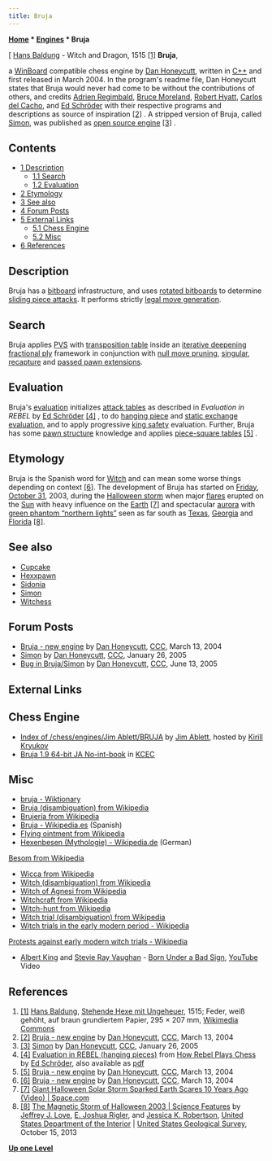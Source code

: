 ```yaml
---
title: Bruja
---
```

**[Home](Home "Home") * [Engines](Engines "Engines") * Bruja**

\[ [Hans Baldung](Category:Hans_Baldung "Category:Hans Baldung") - Witch and Dragon, 1515 <a id="cite-note-1" href="#cite-ref-1">[1]</a>
**Bruja**,

a [WinBoard](WinBoard "WinBoard") compatible chess engine by [Dan Honeycutt](Dan_Honeycutt "Dan Honeycutt"), written in [C++](Cpp "Cpp") and first released in March 2004. In the program's readme file, Dan Honeycutt states that Bruja would never had come to be without the contributions of others, and credits [Adrien Regimbald](Adrien_Regimbald "Adrien Regimbald"), [Bruce Moreland](Bruce_Moreland "Bruce Moreland"), [Robert Hyatt](Robert_Hyatt "Robert Hyatt"), [Carlos del Cacho](Carlos_del_Cacho "Carlos del Cacho"), and [Ed Schröder](Ed_Schroder "Ed Schroder") with their respective programs and descriptions as source of inspiration <a id="cite-note-2" href="#cite-ref-2">[2]</a> . A stripped version of Bruja, called [Simon](Simon "Simon"), was published as [open source engine](Category:Open_Source "Category:Open Source") <a id="cite-note-3" href="#cite-ref-3">[3]</a> .

## Contents

- [1 Description](#description)
  - [1.1 Search](#search)
  - [1.2 Evaluation](#evaluation)
- [2 Etymology](#etymology)
- [3 See also](#see-also)
- [4 Forum Posts](#forum-posts)
- [5 External Links](#external-links)
  - [5.1 Chess Engine](#chess-engine)
  - [5.2 Misc](#misc)
- [6 References](#references)

## Description

Bruja has a [bitboard](Bitboards "Bitboards") infrastructure, and uses [rotated bitboards](Rotated_Bitboards "Rotated Bitboards") to determine [sliding piece attacks](Sliding_Piece_Attacks "Sliding Piece Attacks"). It performs strictly [legal move generation](Move_Generation#Legal "Move Generation").

## Search

Bruja applies [PVS](Principal_Variation_Search "Principal Variation Search") with [transposition table](Transposition_Table "Transposition Table") inside an [iterative deepening](Iterative_Deepening "Iterative Deepening") [fractional ply](Depth#FractionalPlies "Depth") framework in conjunction with [null move pruning](Null_Move_Pruning "Null Move Pruning"), [singular](Singular_Extensions "Singular Extensions"), [recapture](Recapture_Extensions "Recapture Extensions") and [passed pawn extensions](Passed_Pawn_Extensions "Passed Pawn Extensions").

## Evaluation

Bruja's [evaluation](Evaluation "Evaluation") initializes [attack tables](Attack_and_Defend_Maps#EDsLookup "Attack and Defend Maps") as described in *Evaluation in REBEL* by [Ed Schröder](Ed_Schroder "Ed Schroder") <a id="cite-note-4" href="#cite-ref-4">[4]</a> , to do [hanging piece](Hanging_Piece "Hanging Piece") and [static exchange evaluation](Static_Exchange_Evaluation "Static Exchange Evaluation"), and to apply progressive [king safety](King_Safety "King Safety") evaluation. Further, Bruja has some [pawn structure](Pawn_Structure "Pawn Structure") knowledge and applies [piece-square tables](Piece-Square_Tables "Piece-Square Tables") <a id="cite-note-5" href="#cite-ref-5">[5]</a> .

## Etymology

Bruja is the Spanish word for [Witch](https://en.wikipedia.org/wiki/Witch) and can mean some worse things depending on context <a id="cite-note-6" href="#cite-ref-6">[6]</a>. The development of Bruja has started on [Friday](https://en.wikipedia.org/wiki/Friday), [October 31](https://en.wikipedia.org/wiki/Halloween), 2003, during the [Halloween storm](https://en.wikipedia.org/wiki/Geomagnetic_storm#Historical_occurrences) when major [flares](https://en.wikipedia.org/wiki/Solar_flare) erupted on the [Sun](https://en.wikipedia.org/wiki/Sun) with heavy influence on the [Earth](https://en.wikipedia.org/wiki/Earth) <a id="cite-note-7" href="#cite-ref-7">[7]</a> and spectacular [aurora](https://en.wikipedia.org/wiki/Aurora_%28astronomy%29) with [green phantom “northern lights”](Green_Light_Chess "Green Light Chess") seen as far south as [Texas](https://en.wikipedia.org/wiki/Texas), [Georgia](https://en.wikipedia.org/wiki/Georgia_%28U.S._state%29) and [Florida](https://en.wikipedia.org/wiki/Florida) <a id="cite-note-8" href="#cite-ref-8">[8]</a>.

## See also

- [Cupcake](Cupcake "Cupcake")
- [Hexxpawn](index.php?title=Hexxpawn&action=edit&redlink=1 "Hexxpawn (page does not exist)")
- [Sidonia](index.php?title=Sidonia&action=edit&redlink=1 "Sidonia (page does not exist)")
- [Simon](Simon "Simon")
- [Witchess](Witchess "Witchess")

## Forum Posts

- [Bruja - new engine](https://www.stmintz.com/ccc/index.php?id=354429) by [Dan Honeycutt](Dan_Honeycutt "Dan Honeycutt"), [CCC](CCC "CCC"), March 13, 2004
- [Simon](https://www.stmintz.com/ccc/index.php?id=407625) by [Dan Honeycutt](Dan_Honeycutt "Dan Honeycutt"), [CCC](CCC "CCC"), January 26, 2005
- [Bug in Bruja/Simon](https://www.stmintz.com/ccc/index.php?id=431094) by [Dan Honeycutt](Dan_Honeycutt "Dan Honeycutt"), [CCC](CCC "CCC"), June 13, 2005

## External Links

## Chess Engine

- [Index of /chess/engines/Jim Ablett/BRUJA](http://kirr.homeunix.org/chess/engines/Jim%20Ablett/BRUJA/) by [Jim Ablett](Jim_Ablett "Jim Ablett"), hosted by [Kirill Kryukov](Kirill_Kryukov "Kirill Kryukov")
- [Bruja 1.9 64-bit JA No-int-book](http://kirill-kryukov.com/chess/kcec/cgi/engine_details.cgi?print=Details&each_game=1&eng=Bruja%201.9%2064-bit%20JA%20No-int-book) in [KCEC](KCEC "KCEC")

## Misc

- [bruja - Wiktionary](http://en.wiktionary.org/wiki/bruja)
- [Bruja (disambiguation) from Wikipedia](https://en.wikipedia.org/wiki/Bruja_%28disambiguation%29)
- [Brujería from Wikipedia](https://en.wikipedia.org/wiki/Brujer%C3%ADa)
- [Bruja - Wikipedia.es](http://es.wikipedia.org/wiki/Bruja) (Spanish)
- [Flying ointment from Wikipedia](https://en.wikipedia.org/wiki/Flying_ointment)
- [Hexenbesen (Mythologie) - Wikipedia.de](http://de.wikipedia.org/wiki/Hexenbesen_%28Mythologie%29) (German)

[Besom from Wikipedia](https://en.wikipedia.org/wiki/Besom)

- [Wicca from Wikipedia](https://en.wikipedia.org/wiki/Wicca)
- [Witch (disambiguation) from Wikipedia](https://en.wikipedia.org/wiki/Witch_%28disambiguation%29)
- [Witch of Agnesi from Wikipedia](https://en.wikipedia.org/wiki/Witch_of_Agnesi)
- [Witchcraft from Wikipedia](https://en.wikipedia.org/wiki/Witchcraft)
- [Witch-hunt from Wikipedia](https://en.wikipedia.org/wiki/Witch-hunt)
- [Witch trial (disambiguation) from Wikipedia](https://en.wikipedia.org/wiki/Witch_trial_%28disambiguation%29)
- [Witch trials in the early modern period - Wikipedia](https://en.wikipedia.org/wiki/Witch_trials_in_the_early_modern_period)

[Protests against early modern witch trials - Wikipedia](https://en.wikipedia.org/wiki/Protests_against_early_modern_witch_trials)

- [Albert King](https://en.wikipedia.org/wiki/Albert_King) and [Stevie Ray Vaughan](Category:Stevie_Ray_Vaughan "Category:Stevie Ray Vaughan") - [Born Under a Bad Sign](http://en.wikipedia.org/wiki/Born_Under_a_Bad_Sign_%28song%29), [YouTube](http://en.wikipedia.org/wiki/YouTube) Video

## References

1. <a id="cite-ref-1" href="#cite-note-1">[1]</a> [Hans Baldung](Category:Hans_Baldung "Category:Hans Baldung"), [Stehende Hexe mit Ungeheuer](https://en.wikipedia.org/wiki/File:Hans_Baldung_-_Stehende_Hexe_mit_Ungeheuer.jpg), 1515; Feder, weiß gehöht, auf braun grundiertem Papier, 295 × 207 mm, [Wikimedia Commons](https://en.wikipedia.org/wiki/Wikimedia_Commons)
1. <a id="cite-ref-2" href="#cite-note-2">[2]</a> [Bruja - new engine](https://www.stmintz.com/ccc/index.php?id=354429) by [Dan Honeycutt](Dan_Honeycutt "Dan Honeycutt"), [CCC](CCC "CCC"), March 13, 2004
1. <a id="cite-ref-3" href="#cite-note-3">[3]</a> [Simon](https://www.stmintz.com/ccc/index.php?id=407625) by [Dan Honeycutt](Dan_Honeycutt "Dan Honeycutt"), [CCC](CCC "CCC"), January 26, 2005
1. <a id="cite-ref-4" href="#cite-note-4">[4]</a> [Evaluation in REBEL (hanging pieces)](http://www.top-5000.nl/authors/rebel/chess840.htm#HW) from [How Rebel Plays Chess](http://www.top-5000.nl/authors/rebel/chess840.htm) by [Ed Schröder](Ed_Schroder "Ed Schroder"), also available as [pdf](http://members.home.nl/matador/Inside%20Rebel.pdf)
1. <a id="cite-ref-5" href="#cite-note-5">[5]</a> [Bruja - new engine](https://www.stmintz.com/ccc/index.php?id=354429) by [Dan Honeycutt](Dan_Honeycutt "Dan Honeycutt"), [CCC](CCC "CCC"), March 13, 2004
1. <a id="cite-ref-6" href="#cite-note-6">[6]</a> [Bruja - new engine](https://www.stmintz.com/ccc/index.php?id=354429) by [Dan Honeycutt](Dan_Honeycutt "Dan Honeycutt"), [CCC](CCC "CCC"), March 13, 2004
1. <a id="cite-ref-7" href="#cite-note-7">[7]</a> [Giant Halloween Solar Storm Sparked Earth Scares 10 Years Ago (Video) | Space.com](http://www.space.com/23396-scary-halloween-solar-storm-2003-anniversary.html)
1. <a id="cite-ref-8" href="#cite-note-8">[8]</a> [The Magnetic Storm of Halloween 2003 | Science Features](http://www.usgs.gov/blogs/features/usgs_top_story/the-magnetic-storm-of-halloween-2003-2/) by [Jeffrey J. Love](http://scholar.google.com/citations?user=xhXV9WUAAAAJ&hl=de), [E. Joshua Rigler](http://geomag.usgs.gov/contact.php), and [Jessica K. Robertson](https://profile.usgs.gov/jrobertson), [United States Department of the Interior](https://en.wikipedia.org/wiki/United_States_Department_of_the_Interior) | [United States Geological Survey](https://en.wikipedia.org/wiki/United_States_Geological_Survey), October 15, 2013

**[Up one Level](Engines "Engines")**

